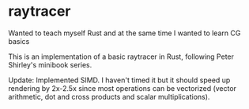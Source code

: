 # raytracer
Wanted to teach myself Rust and at the same time I wanted to learn CG basics

This is an implementation of a basic raytracer in Rust, following Peter Shirley's minibook series. 

Update: Implemented SIMD. I haven't timed it but it should speed up rendering by 2x-2.5x since most operations can be vectorized (vector arithmetic, dot and cross products and scalar multiplications). 
